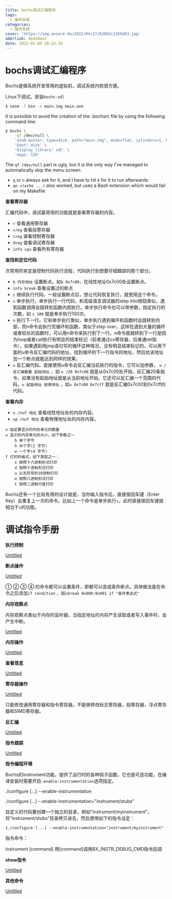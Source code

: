 ```yaml
---
title: bochs调试汇编程序
tags:
  - 操作系统
categories:
  - 操作系统
cover: 'https://img.ansore.de/2022/04/27/62692c1359d83.jpg'
abbrlink: de410ea2
date: 2022-01-04 20:23:19
---
```



# bochs调试汇编程序

Bochs是做系统开发常用的虚拟机，调试系统内核很方便。

Linux下调试，安装`bochs-sdl`

```bash
$ nasm -f bin -o main.img main.asm
```

It is possible to avoid the creation of the .bochsrc file by using the following command line:

```bash
$ bochs \
    -qf /dev/null \
    'ata0-master: type=disk, path="main.img", mode=flat, cylinders=1, heads=1, spt=1' \
    'boot: disk' \
    'display_library: sdl' \
    'megs: 128'
```

The `qf /dev/null` part is ugly, but it is the only way I've managed to automatically skip the menu screen:

- `q` or `n` always ask for it, and I have to hit `6` for it to run afterwards
- `qn <(echo ...)` also worked, but uses a Bash extension which would fail on my Makefile

**查看寄存器**

汇编代码中，调试最常用的功能就是查看寄存器的内容。

- `r` 查看通用寄存器
- `sreg` 查看段寄存器
- `creg` 查看控制寄存器
- `dreg` 查看调试寄存器
- `info cpu` 查看所有寄存器

**查找和定位代码**

次常用的肯定是控制代码执行流程，代码执行到想要仔细跟踪的那个部分。

- `b 内存地址` 设置断点。如`b 0x7c00`，在线性地址0x7c00处设置断点。
- `info break` 查看设置过的断点
- `c` 继续执行代码。一般设置断点后，想让代码恢复执行，就使用这个命令。
- `s` 单步执行。单步执行一行代码，和高级语言调试器的step into按钮类似，遇到函数调用会跳转到函数内部执行。单步执行命令也可以带参数，指定执行的次数，如 `s 100` 就是单步执行100次。
- `n` 执行下一行。它和单步执行类似，单步执行遇到循环和函数时会跳转到内部，而n命令会执行完循环和函数，类似于step over，这样在遇到大量的循环或者较长的函数时，可以用n命令来执行到下一行。n命令能跳转到下一行是因为loop或者call执行有明显的结束标记（前者通过cx寄存器，后者通ret指令），如果遇到用jmp语句写的循环这种情况，没有明显结束标记的，可以用下面的u命令反汇编代码的地址，找到循环的下一行指令的地址，然后给该地址加一个断点就能达到同样的效果。
- `u` 反汇编代码。直接使用u命令会反汇编当前执行的指令，它可以加参数， `u /反汇编数量 起始地址` ，如 `u /20 0x7c00` 就是从0x7c00处开始，反汇编20条指令，如果没有起始地址就是从当前地址开始。它还可以反汇编一个范围的代码，`u 起始地址 结束地址` ，如`u 0x7c00 0x7cff` 就是反汇编0x7c00到0x7cff的代码。

**查看内存**

- `x /nuf 地址` 查看线性地址处的内存内容。
- `xp /nuf 地址` 查看物理地址处的内存内容。

```
n 指定要显示的内存单元的数量
u 显示的内存单元的大小，如下参数之一
	b 单个字节
	h 半个字(2 字节)
	w 一个字(4 字节)
f 打印的格式。如下类型之一：
	x 按照十六进制形式打印
	d 按照十进制形式打印
	u 以无符号的10进制打印
	o 按照八进制形式打印
	t 按照二进制行是打印
```

Bochs还有一个比较有用的设计就是，当你输入指令后，直接按回车键（Enter Key）会重复上一次的命令。比如上一个命令是单步执行`s`，此时直接按回车键就相当于`s`的功能。

# **调试指令手册**

**执行控制**

[Untitled](bochs%E8%B0%83%E8%AF%95%E6%B1%87%E7%BC%96%E7%A8%8B%E5%BA%8F%208a0a25b93d564398801c033054c0e17a/Untitled%20Database%20ccd7cc0e0289407489c18511dad37932.csv)

**断点操作**

[Untitled](bochs%E8%B0%83%E8%AF%95%E6%B1%87%E7%BC%96%E7%A8%8B%E5%BA%8F%208a0a25b93d564398801c033054c0e17a/Untitled%20Database%202f1f9f2617ea4eeea781225b55b3320c.csv)

① ② ③ ④ 的命令都可以设置条件，即都可以变成条件断点。具体做法是在命令之后添加`if condition` ，如`vbreak 0x008:0x001 if "条件表达式"`

**内存观察点**

内存观察点类似于内存的监听器，当指定地址的内存产生读取或者写入事件时，会产生中断。

[Untitled](bochs%E8%B0%83%E8%AF%95%E6%B1%87%E7%BC%96%E7%A8%8B%E5%BA%8F%208a0a25b93d564398801c033054c0e17a/Untitled%20Database%20bf5ddaae7e7a46e2ae6f9d3a12e00998.csv)

**内存操作**

[Untitled](bochs%E8%B0%83%E8%AF%95%E6%B1%87%E7%BC%96%E7%A8%8B%E5%BA%8F%208a0a25b93d564398801c033054c0e17a/Untitled%20Database%20bac0185a6944474bbe5a8469f31c4572.csv)

**查看信息**

[Untitled](bochs%E8%B0%83%E8%AF%95%E6%B1%87%E7%BC%96%E7%A8%8B%E5%BA%8F%208a0a25b93d564398801c033054c0e17a/Untitled%20Database%2040a1c01876d645e9b4844bee67d63adc.csv)

**寄存器操作**

[Untitled](bochs%E8%B0%83%E8%AF%95%E6%B1%87%E7%BC%96%E7%A8%8B%E5%BA%8F%208a0a25b93d564398801c033054c0e17a/Untitled%20Database%20d66f99bdd64c4365b377d1323400817e.csv)

只能修改通用寄存器和指令寄存器。不能够修改标志寄存器，段寄存器，浮点寄存器和SIMD寄存器。

**反汇编**

[Untitled](bochs%E8%B0%83%E8%AF%95%E6%B1%87%E7%BC%96%E7%A8%8B%E5%BA%8F%208a0a25b93d564398801c033054c0e17a/Untitled%20Database%20505a33364f3e4011bc0ff1cb14fe6191.csv)

**指令跟踪**

[Untitled](bochs%E8%B0%83%E8%AF%95%E6%B1%87%E7%BC%96%E7%A8%8B%E5%BA%8F%208a0a25b93d564398801c033054c0e17a/Untitled%20Database%2070c530162d1b42bbadd3f65cd44e3790.csv)

**指令编程环境**

Bochs的instrument功能，提供了运行时的各种钩子函数。它也是可选功能，在编译安装时需要开启`-enable-instrumentation`选项指定。

./configure [...] --enable-instrumentation

./configure [...] --enable-instrumentation="instrument/stubs"

自定义的代码要创建一个独立的目录，例如”instrument/myinstrument”，将”instrument/stubs”目录拷贝进去，然后使用如下的指令设定：

`1./configure [...] --enable-instrumentation="instrument/myinstrument"`

指令命令：

instrument [command] 用[command]调用BX_INSTR_DEBUG_CMD指令回调

**show指令**

[Untitled](bochs%E8%B0%83%E8%AF%95%E6%B1%87%E7%BC%96%E7%A8%8B%E5%BA%8F%208a0a25b93d564398801c033054c0e17a/Untitled%20Database%209ccc85fc7953463da1c628a0dae9e0f8.csv)

**其他命令**

[Untitled](bochs%E8%B0%83%E8%AF%95%E6%B1%87%E7%BC%96%E7%A8%8B%E5%BA%8F%208a0a25b93d564398801c033054c0e17a/Untitled%20Database%2065aa0975ebd247439aceaac62cf0dadb.csv)
